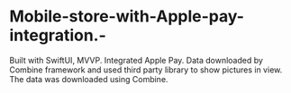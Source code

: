 # Mobile-store-with-Apple-pay-integration.-
Built with SwiftUI, MVVP. Integrated Apple Pay. Data downloaded by Combine framework and used third party library to show pictures in view. The data was downloaded using Combine.
